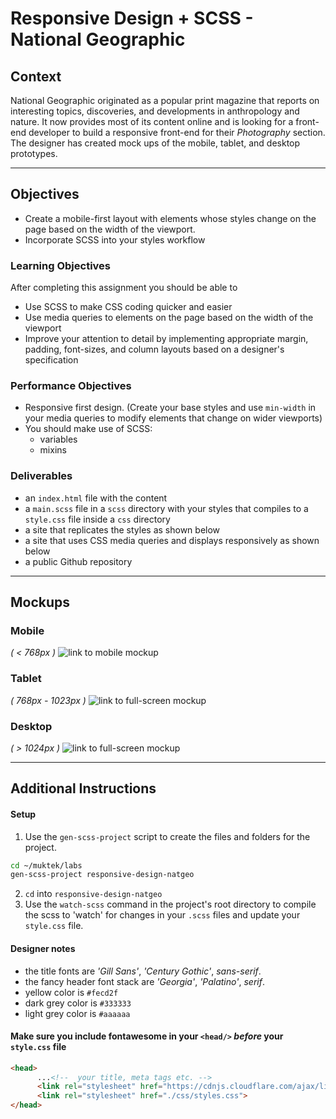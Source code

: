 # Responsive Design + SCSS - National Geographic

## Context
National Geographic originated as a popular print magazine that reports on interesting topics, discoveries, and developments in anthropology and nature. It now provides most of its content online and is looking for a front-end developer to build a responsive front-end for their *Photography* section. The designer has created mock ups of the mobile, tablet, and desktop prototypes.

---

## Objectives
- Create a mobile-first layout with elements whose styles change on the page based on the width of the viewport.
- Incorporate SCSS into your styles workflow

### Learning Objectives
After completing this assignment you should be able to
- Use SCSS to make CSS coding quicker and easier
- Use media queries to elements on the page based on the width of the viewport
- Improve your attention to detail by implementing appropriate margin, padding, font-sizes, and column layouts based on a designer's specification

### Performance Objectives
- Responsive first design. (Create your base styles and use `min-width` in your media queries to modify elements that change on wider viewports)
- You should make use of SCSS:
  + variables
  + mixins


### Deliverables
- an `index.html` file with the content
- a `main.scss` file in a `scss` directory with your styles that compiles to a `style.css` file inside a `css` directory
- a site that replicates the styles as shown below
- a site that uses CSS media queries and displays responsively as shown below
- a public Github repository


---

## Mockups

### Mobile
*( < 768px )*
![link to mobile mockup](mockups/natgeo-mobile.png)


### Tablet
*( 768px - 1023px )*
![link to full-screen mockup](mockups/natgeo-tablet.png)

### Desktop
*( > 1024px )*
![link to full-screen mockup](mockups/natgeo-tablet.png)

---

## Additional Instructions

#### Setup
1. Use the `gen-scss-project` script to create the files and folders for the project.
  ```bash
  cd ~/muktek/labs
  gen-scss-project responsive-design-natgeo
  ```
2. `cd` into `responsive-design-natgeo`
3. Use the `watch-scss` command in the project's root directory to compile the scss to 'watch' for changes in your `.scss` files and update your `style.css` file.

#### Designer notes
- the title fonts are _'Gill Sans'_, _'Century Gothic'_, _sans-serif_.
- the fancy header font stack are  _'Georgia'_, _'Palatino'_, _serif_.
- yellow color is `#fecd2f`
- dark grey color is `#333333`
- light grey color is `#aaaaaa`


#### Make sure you include fontawesome in your `<head/>` *before* your `style.css` file
```html
<head>
      ...<!--  your title, meta tags etc. -->
      <link rel="stylesheet" href="https://cdnjs.cloudflare.com/ajax/libs/font-awesome/4.6.3/css/font-awesome.min.css">
      <link rel="stylesheet" href="./css/styles.css">
</head>
```
